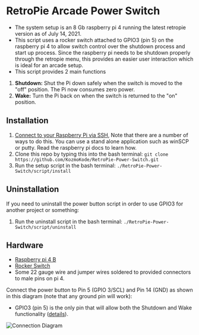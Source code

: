 # RetroPie Arcade Power Switch
* The system setup is an 8 Gb  raspberry pi 4 running the latest retropie version as of July 14, 2021.
* This script uses a rocker switch attached to GPIO3 (pin 5) on the raspberry pi 4 to allow switch control over the shutdown process and start up process. Since the raspberry pi needs to be shutdown properly through the retropie menu, this provides an easier user interaction which is ideal for an arcade setup. 
* This script provides 2 main functions
1. **Shutdown:** Shut the Pi down safely when the switch is moved to the "off" position. The Pi now consumes zero power.
2. **Wake:** Turn the Pi back on when the switch is returned to the "on" position.

## Installation

1. [Connect to your Raspberry Pi via SSH](https://www.raspberrypi.org/documentation/remote-access/ssh/), 
Note that there are a number of ways to do this. You can use a stand alone application such as winSCP or putty. Read the raspberry pi docs to learn how. 
2. Clone this repo by typing this into the bash terminal: `git clone https://github.com/KozmoKode/RetroPie-Power-Switch.git`
3. Run the setup script in the bash terminal: `./RetroPie-Power-Switch/script/install`

## Uninstallation

If you need to uninstall the power button script in order to use GPIO3 for another project or something:

1. Run the uninstall script in the bash terminal: `./RetroPie-Power-Switch/script/uninstall`

## Hardware

* [Raspberry pi 4 B](https://www.amazon.com/Vilros-Raspberry-Complete-Desktop-Keyboard/dp/B08B1792CL/ref=sr_1_20?dchild=1&keywords=raspberry+pi+4+vilros&qid=1626292183&sr=8-20) 
* [Rocker Switch](https://www.amazon.com/DaierTek-Rocker-Switch-Household-Appliances/dp/B07S1MV462/ref=sr_1_13?crid=RHIY2XUYRN78&dchild=1&keywords=rocker+switch&qid=1626291624&sprefix=rocker+sw%2Caps%2C196&sr=8-13) 
* Some 22 gauge wire and jumper wires soldered to provided connectors to male pins on pi 4. 

Connect the power button to Pin 5 (GPIO 3/SCL) and Pin 14 (GND) as shown in this diagram (note that any ground pin will work):

* GPIO3 (pin 5) is the only pin that will allow both the Shutdown and Wake functionality ([details](https://pinout.xyz/pinout/i2c)).


![Connection Diagram](https://raw.githubusercontent.com/KozmoKode/RetroPie-Power-Switch/master/diagrams/powerbutton.png)
